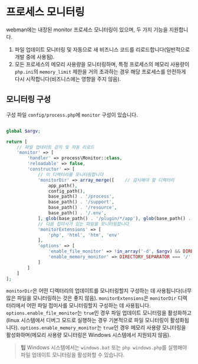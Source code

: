 # 프로세스 모니터링
webman에는 내장된 monitor 프로세스 모니터링이 있으며, 두 가지 기능을 지원합니다.
1. 파일 업데이트 모니터링 및 자동으로 새 비즈니스 코드를 리로드합니다(일반적으로 개발 중에 사용됨).
2. 모든 프로세스의 메모리 사용량을 모니터링하며, 특정 프로세스의 메모리 사용량이 `php.ini`의 `memory_limit` 제한을 거의 초과하는 경우 해당 프로세스를 안전하게 다시 시작합니다(비즈니스에는 영향을 주지 않음).

## 모니터링 구성
구성 파일 `config/process.php`에 `monitor` 구성이 있습니다.
```php

global $argv;

return [
    // 파일 업데이트 감지 및 자동 리로드
    'monitor' => [
        'handler' => process\Monitor::class,
        'reloadable' => false,
        'constructor' => [
            // 이 디렉터리를 모니터링합니다
            'monitorDir' => array_merge([    // 감시해야 할 디렉터리
                app_path(),
                config_path(),
                base_path() . '/process',
                base_path() . '/support',
                base_path() . '/resource',
                base_path() . '/.env',
            ], glob(base_path() . '/plugin/*/app'), glob(base_path() . '/plugin/*/config'), glob(base_path() . '/plugin/*/api')),
            // 다음 접미사가 있는 파일을 모니터링합니다
            'monitorExtensions' => [
                'php', 'html', 'htm', 'env'
            ],
            'options' => [
                'enable_file_monitor' => !in_array('-d', $argv) && DIRECTORY_SEPARATOR === '/', // 파일 모니터링 활성화 여부
                'enable_memory_monitor' => DIRECTORY_SEPARATOR === '/',                      // 메모리 모니터링 활성화 여부
            ]
        ]
    ]
];
```
`monitorDir`은 어떤 디렉터리의 업데이트를 모니터링할지 구성하는 데 사용됩니다(너무 많은 파일을 모니터링하는 것은 좋지 않음).
`monitorExtensions`은 `monitorDir` 디렉터리에서 어떤 파일 접미사를 모니터링할지 구성하는 데 사용됩니다.
`options.enable_file_monitor`는 `true`인 경우 파일 업데이트 모니터링을 활성화하고(linux 시스템에서 디버그 모드로 실행하는 경우 기본적으로 파일 모니터링이 활성화됩니다).
`options.enable_memory_monitor`는 `true`인 경우 메모리 사용량 모니터링을 활성화하며(메모리 사용량 모니터링은 Windows 시스템에서 지원되지 않음).

> **팁**
> Windows 시스템에서는 `windows.bat` 또는 `php windows.php`를 실행해야 파일 업데이트 모니터링을 활성화할 수 있습니다.

